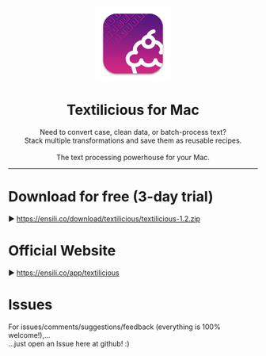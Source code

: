 <p align=center>
  <img height="150px" src="https://github.com/enSili-co/textilicious/raw/main/images/logo.png"/>
</p>
<h1 align=center>Textilicious for Mac</h1>
<p align=center>
  Need to convert case, clean data, or batch-process text?<br>Stack multiple transformations and save them as reusable recipes.<br><br>The text processing powerhouse for your Mac.
</p>


---

# Download for free (3-day trial)

▶︎ https://ensili.co/download/textilicious/textilicious-1.2.zip

# Official Website

▶︎ https://ensili.co/app/textilicious

# Issues

For issues/comments/suggestions/feedback (everything is 100% welcome!),...    
...just open an Issue here at github! :)
